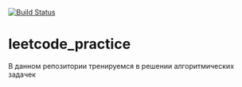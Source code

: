 [![Build Status](https://app.travis-ci.com/Azamat-Sult/leetcode_practice.svg?branch=main)](https://app.travis-ci.com/Azamat-Sult/leetcode_practice)
# leetcode_practice

В данном репозитории тренируемся в решении алгоритмических задачек